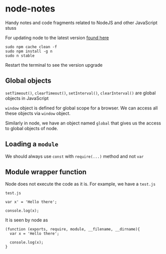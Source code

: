 # node-notes
Handy notes and code fragments related to NodeJS and other JavaScript stuss



For updating node to the latest version [ found here ](https://askubuntu.com/questions/426750/how-can-i-update-my-nodejs-to-the-latest-version)
```
sudo npm cache clean -f
sudo npm install -g n
sudo n stable

```

Restart the terminal to see the version upgrade


## Global objects 

`setTimeout()`, `clearTimeout()`, `setInterval()`, `clearInterval()` are global objects in JavaScript

`window` object is defined for global scope for a browser. We can access all these objects via `window` object.

Similarly in node, we have an object named `global` that gives us the access to global objects of node.


## Loading a `module`

We should always use `const` with `require(...)` method and not `var`


## Module wrapper function 

Node does not execute the code as it is. For example, we have a `test.js`

`test.js`

```
var x' = 'Hello there';

console.log(x);
```
It is seen by node as 

```
(function (exports, require, module, __filename, __dirname){
  var x = 'Hello there';

  console.log(x);
}

```
